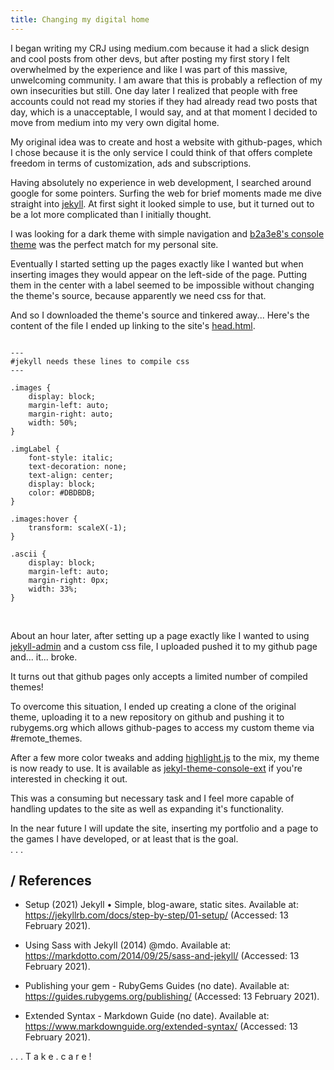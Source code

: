 ```yaml
---
title: Changing my digital home
---
```


I began writing my CRJ using medium.com because it had a slick design and cool posts from other devs, but after posting my first story I felt overwhelmed by the experience and like I was part of this massive, unwelcoming community. I am aware that this is probably a reflection of my own insecurities but still. One day later I realized that people with free accounts could not read my stories if they had already read two posts that day, which is a unacceptable, I would say, and at that moment I decided to move from medium into my very own digital home.

My original idea was to create and host a website with github-pages, which I chose because it is the only service I could think of that offers complete freedom in terms of customization, ads and subscriptions.

Having absolutely no experience in web development, I searched around google for some pointers.
Surfing the web for brief moments made me dive straight into [jekyll](https://github.com/jekyll/jekyll). At first sight it looked simple to use, but it turned out to be a lot more complicated than I initially thought.

I was looking for a dark theme with simple navigation and [b2a3e8's console theme](https://github.com/b2a3e8/jekyll-theme-console) was the perfect match for my personal site.

Eventually I started setting up the pages exactly like I wanted but when inserting images they would appear on the left-side of the page. Putting them in the center with a label seemed to be impossible without changing the theme's source, because apparently we need css for that.

And so I downloaded the theme's source and tinkered away...
Here's the content of the file I ended up linking to the site's [head.html](https://www.w3schools.com/html/html_head.asp).

<pre><code class="css">
--- 
#jekyll needs these lines to compile css
--- 

.images {
    display: block;
    margin-left: auto;
    margin-right: auto;
    width: 50%;
}

.imgLabel {
    font-style: italic;
    text-decoration: none;
    text-align: center;
    display: block;
    color: #DBDBDB;
}

.images:hover {
    transform: scaleX(-1);
}

.ascii {
    display: block;
    margin-left: auto;
    margin-right: 0px;
    width: 33%;
}
</code></pre><br />


About an hour later, after setting up a page exactly like I wanted to using [jekyll-admin](https://github.com/jekyll/jekyll-admin) and a custom css file, I uploaded pushed it to my github page and... it... broke.

It turns out that github pages only accepts a limited number of compiled themes!

To overcome this situation, I ended up creating a clone of the original theme, uploading it to a new repository on github and pushing it to rubygems.org which allows github-pages to access my custom theme via #remote_themes.

After a few more color tweaks and adding [highlight.js](https://highlightjs.org/) to the mix, my theme is now ready to use. It is available as [jekyl-theme-console-ext](https://rubygems.org/gems/jekyll-theme-console-ext/versions/1.1) if you're interested in checking it out.

This was a consuming but necessary task and I feel more capable of handling updates to the site as well as expanding it's functionality.

In the near future I will update the site, inserting my portfolio and a page to the games I have developed, or at least that is the goal.
<br />
<label class="imgLabel">.</label>
<label class="imgLabel">.</label>
<label class="imgLabel">.</label>

## / References

* Setup (2021) Jekyll • Simple, blog-aware, static sites. Available at: https://jekyllrb.com/docs/step-by-step/01-setup/ (Accessed: 13 February 2021).

* Using Sass with Jekyll (2014) @mdo. Available at: https://markdotto.com/2014/09/25/sass-and-jekyll/ (Accessed: 13 February 2021).

* Publishing your gem - RubyGems Guides (no date). Available at: https://guides.rubygems.org/publishing/ (Accessed: 13 February 2021).

* Extended Syntax - Markdown Guide (no date). Available at: https://www.markdownguide.org/extended-syntax/ (Accessed: 13 February 2021).

<label class="imgLabel">.</label>
<label class="imgLabel">.</label>
<label class="imgLabel">.</label>
<label class="imgLabel">T</label>
<label class="imgLabel">a</label>
<label class="imgLabel">k</label>
<label class="imgLabel">e</label>
<label class="imgLabel">.</label>
<label class="imgLabel">c</label>
<label class="imgLabel">a</label>
<label class="imgLabel">r</label>
<label class="imgLabel">e</label>
<label class="imgLabel">!</label>